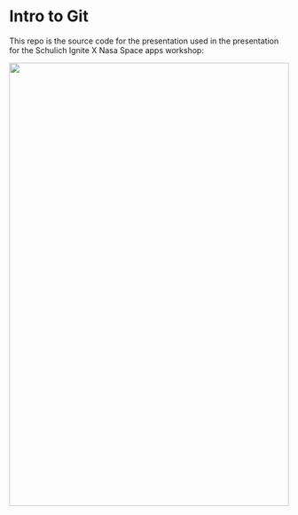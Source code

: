 # Intro to Git

This repo is the source code for the presentation used in the presentation for the Schulich Ignite X Nasa Space apps workshop:

<a href="https://www.youtube.com/watch?v=NwASRGFz5Wg?si=np5PCfpi-W5ceg1K" target="_blank"><img src="https://img.youtube.com/vi/NwASRGFz5Wg/0.jpg" width="100%" height="800"></a>        
